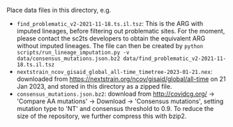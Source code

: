 Place data files in this directory, e.g.

* `find_problematic_v2-2021-11-18.ts.il.tsz`:  This is the ARG with imputed lineages, before filtering out problematic sites. For the moment, please contact the sc2ts developers to obtain the equivalent ARG without imputed lineages. The file can then be created by `python scripts/run_lineage_imputation.py -v data/consensus_mutations.json.bz2 data/find_problematic_v2-2021-11-18.ts.il.tsz`
* `nextstrain_ncov_gisaid_global_all-time_timetree-2023-01-21.nex`: downloaded from https://nextstrain.org/ncov/gisaid/global/all-time on 21 Jan 2023, and stored in this directory as a zipped file.
* `consensus_mutations.json.bz2`: download from http://covidcg.org/ -> 'Compare AA mutations' -> Download -> 'Consensus mutations', setting mutation type to 'NT' and consensus threshold to 0.9. To reduce the size of the repository, we further compress this with bzip2.
